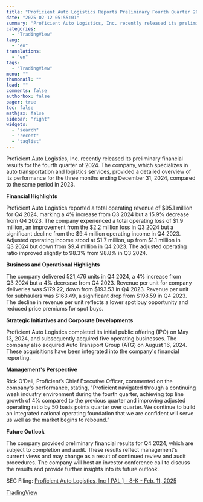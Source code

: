 ```yaml
---
title: "Proficient Auto Logistics Reports Preliminary Fourth Quarter 2024 Financial Results"
date: "2025-02-12 05:55:01"
summary: "Proficient Auto Logistics, Inc. recently released its preliminary financial results for the fourth quarter of 2024. The company, which specializes in auto transportation and logistics services, provided a detailed overview of its performance for the three months ending December 31, 2024, compared to the same period in 2023. Financial Highlights..."
categories:
  - "TradingView"
lang:
  - "en"
translations:
  - "en"
tags:
  - "TradingView"
menu: ""
thumbnail: ""
lead: ""
comments: false
authorbox: false
pager: true
toc: false
mathjax: false
sidebar: "right"
widgets:
  - "search"
  - "recent"
  - "taglist"
---
```


Proficient Auto Logistics, Inc. recently released its preliminary financial results for the fourth quarter of 2024. The company, which specializes in auto transportation and logistics services, provided a detailed overview of its performance for the three months ending December 31, 2024, compared to the same period in 2023.

**Financial Highlights**

Proficient Auto Logistics reported a total operating revenue of $95.1 million for Q4 2024, marking a 4% increase from Q3 2024 but a 15.9% decrease from Q4 2023. The company experienced a total operating loss of $1.9 million, an improvement from the $2.2 million loss in Q3 2024 but a significant decline from the $9.4 million operating income in Q4 2023. Adjusted operating income stood at $1.7 million, up from $1.1 million in Q3 2024 but down from $9.4 million in Q4 2023. The adjusted operating ratio improved slightly to 98.3% from 98.8% in Q3 2024.

**Business and Operational Highlights**

The company delivered 521,476 units in Q4 2024, a 4% increase from Q3 2024 but a 4% decrease from Q4 2023. Revenue per unit for company deliveries was $179.22, down from $193.53 in Q4 2023. Revenue per unit for subhaulers was $163.49, a significant drop from $198.59 in Q4 2023. The decline in revenue per unit reflects a lower spot buy opportunity and reduced price premiums for spot buys.

**Strategic Initiatives and Corporate Developments**

Proficient Auto Logistics completed its initial public offering (IPO) on May 13, 2024, and subsequently acquired five operating businesses. The company also acquired Auto Transport Group (ATG) on August 16, 2024. These acquisitions have been integrated into the company's financial reporting.

**Management's Perspective**

Rick O’Dell, Proficient’s Chief Executive Officer, commented on the company's performance, stating, "Proficient navigated through a continuing weak industry environment during the fourth quarter, achieving top line growth of 4% compared to the previous quarter and improving adjusted operating ratio by 50 basis points quarter over quarter. We continue to build an integrated national operating foundation that we are confident will serve us well as the market begins to rebound."

**Future Outlook**

The company provided preliminary financial results for Q4 2024, which are subject to completion and audit. These results reflect management's current views and may change as a result of continued review and audit procedures. The company will host an investor conference call to discuss the results and provide further insights into its future outlook.

SEC Filing: [Proficient Auto Logistics, Inc [ PAL ] - 8-K - Feb. 11, 2025](https://www.sec.gov/Archives/edgar/data/1998768/000121390025012256/ea0230714-8k_proficient.htm)

[TradingView](https://www.tradingview.com/news/tradingview:1b6aeee6444f2:0-proficient-auto-logistics-reports-preliminary-fourth-quarter-2024-financial-results/)
